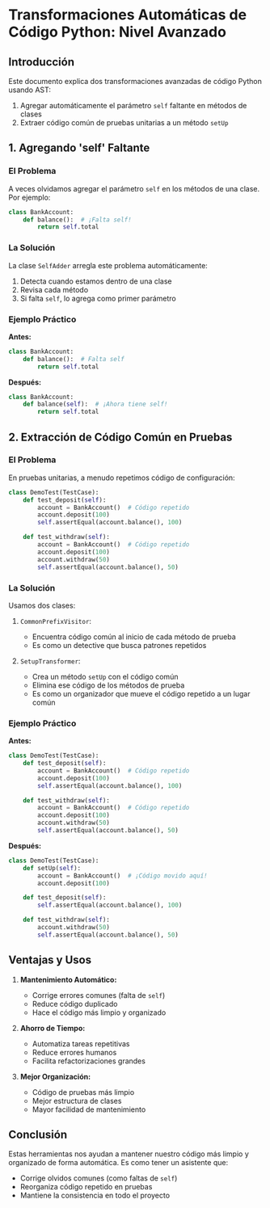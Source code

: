 # Transformaciones Automáticas de Código Python: Nivel Avanzado

## Introducción

Este documento explica dos transformaciones avanzadas de código Python usando AST:

1. Agregar automáticamente el parámetro `self` faltante en métodos de clases
2. Extraer código común de pruebas unitarias a un método `setUp`

## 1. Agregando 'self' Faltante

### El Problema

A veces olvidamos agregar el parámetro `self` en los métodos de una clase. Por ejemplo:

```python
class BankAccount:
    def balance():  # ¡Falta self!
        return self.total
```

### La Solución

La clase `SelfAdder` arregla este problema automáticamente:

1. Detecta cuando estamos dentro de una clase
2. Revisa cada método
3. Si falta `self`, lo agrega como primer parámetro

### Ejemplo Práctico

**Antes:**

```python
class BankAccount:
    def balance():  # Falta self
        return self.total
```

**Después:**

```python
class BankAccount:
    def balance(self):  # ¡Ahora tiene self!
        return self.total
```

## 2. Extracción de Código Común en Pruebas

### El Problema

En pruebas unitarias, a menudo repetimos código de configuración:

```python
class DemoTest(TestCase):
    def test_deposit(self):
        account = BankAccount()  # Código repetido
        account.deposit(100)
        self.assertEqual(account.balance(), 100)

    def test_withdraw(self):
        account = BankAccount()  # Código repetido
        account.deposit(100)
        account.withdraw(50)
        self.assertEqual(account.balance(), 50)
```

### La Solución

Usamos dos clases:

1. `CommonPrefixVisitor`:

   - Encuentra código común al inicio de cada método de prueba
   - Es como un detective que busca patrones repetidos

2. `SetupTransformer`:
   - Crea un método `setUp` con el código común
   - Elimina ese código de los métodos de prueba
   - Es como un organizador que mueve el código repetido a un lugar común

### Ejemplo Práctico

**Antes:**

```python
class DemoTest(TestCase):
    def test_deposit(self):
        account = BankAccount()  # Código repetido
        account.deposit(100)
        self.assertEqual(account.balance(), 100)

    def test_withdraw(self):
        account = BankAccount()  # Código repetido
        account.deposit(100)
        account.withdraw(50)
        self.assertEqual(account.balance(), 50)
```

**Después:**

```python
class DemoTest(TestCase):
    def setUp(self):
        account = BankAccount()  # ¡Código movido aquí!
        account.deposit(100)

    def test_deposit(self):
        self.assertEqual(account.balance(), 100)

    def test_withdraw(self):
        account.withdraw(50)
        self.assertEqual(account.balance(), 50)
```

## Ventajas y Usos

1. **Mantenimiento Automático:**

   - Corrige errores comunes (falta de `self`)
   - Reduce código duplicado
   - Hace el código más limpio y organizado

2. **Ahorro de Tiempo:**

   - Automatiza tareas repetitivas
   - Reduce errores humanos
   - Facilita refactorizaciones grandes

3. **Mejor Organización:**
   - Código de pruebas más limpio
   - Mejor estructura de clases
   - Mayor facilidad de mantenimiento

## Conclusión

Estas herramientas nos ayudan a mantener nuestro código más limpio y organizado de forma automática. Es como tener un asistente que:

- Corrige olvidos comunes (como faltas de `self`)
- Reorganiza código repetido en pruebas
- Mantiene la consistencia en todo el proyecto
